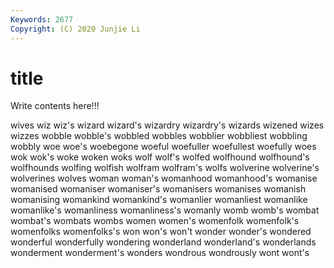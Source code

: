 ```yaml
---
Keywords: 2677
Copyright: (C) 2020 Junjie Li
---
```


# title

Write contents here!!!
 
wives 
wiz 
wiz's 
wizard 
wizard's 
wizardry 
wizardry's 
wizards
wizened 
wizes 
wizzes 
wobble 
wobble's 
wobbled 
wobbles 
wobblier 
wobbliest 
wobbling
wobbly 
woe 
woe's 
woebegone 
woeful 
woefuller 
woefullest 
woefully 
woes 
wok
wok's 
woke 
woken 
woks 
wolf 
wolf's 
wolfed 
wolfhound 
wolfhound's 
wolfhounds
wolfing 
wolfish 
wolfram 
wolfram's 
wolfs 
wolverine 
wolverine's 
wolverines 
wolves 
woman
woman's 
womanhood 
womanhood's 
womanise 
womanised 
womaniser 
womaniser's 
womanisers 
womanises 
womanish
womanising 
womankind 
womankind's 
womanlier 
womanliest 
womanlike 
womanlike's 
womanliness 
womanliness's 
womanly
womb 
womb's 
wombat 
wombat's 
wombats 
wombs 
women 
women's 
womenfolk 
womenfolk's
womenfolks 
womenfolks's 
won 
won's 
won't 
wonder 
wonder's 
wondered 
wonderful 
wonderfully
wondering 
wonderland 
wonderland's 
wonderlands 
wonderment 
wonderment's 
wonders 
wondrous 
wondrously 
wont
wont's 
